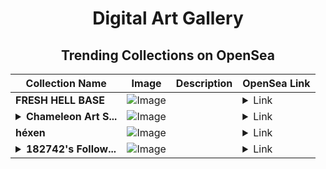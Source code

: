 <div align="center">

# Digital Art Gallery

## Trending Collections on OpenSea

| Collection Name                       | Image                                                                                     | Description                       | OpenSea Link                                                                                          |
|---------------------------------------|-------------------------------------------------------------------------------------------|-----------------------------------|--------------------------------------------------------------------------------------------------------|
| **FRESH HELL BASE** | ![Image](https://i.seadn.io/s/raw/files/d9cdf588a377e5ac6219a84ce340a817.png?w=500&auto=format?w=200&auto=format) |  | <details><summary>Link</summary>[FRESH HELL BASE](https://opensea.io/collection/fresh-hell-base)</details> |
| **<details><summary>Chameleon Art S...</summary>Chameleon Art Society</details>** | ![Image](https://i.seadn.io/s/raw/files/72784991878d7237f0a34bcc3b38c160.jpg?w=500&auto=format?w=200&auto=format) |  | <details><summary>Link</summary>[Chameleon Art Society](https://opensea.io/collection/chameleon-art-society)</details> |
| **héxen** | ![Image](https://i.seadn.io/s/raw/files/e430bee4b2b03ec36c2a7294383d5663.jpg?w=500&auto=format?w=200&auto=format) |  | <details><summary>Link</summary>[héxen](https://opensea.io/collection/hexen)</details> |
| **<details><summary>182742's Follow...</summary>182742's Follower</details>** | ![Image](https://i.seadn.io/s/raw/files/19f9f090920392cc3650cbdf4361755b.png?w=500&auto=format?w=200&auto=format) |  | <details><summary>Link</summary>[182742's Follower](https://opensea.io/collection/182742-s-follower)</details> |

</div>